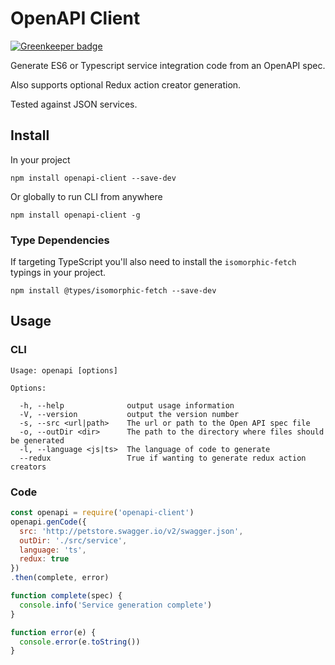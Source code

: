 # OpenAPI Client

[![Greenkeeper badge](https://badges.greenkeeper.io/mikestead/openapi-client.svg)](https://greenkeeper.io/)

Generate ES6 or Typescript service integration code from an OpenAPI spec.

Also supports optional Redux action creator generation.

Tested against JSON services.

## Install

In your project

    npm install openapi-client --save-dev

Or globally to run CLI from anywhere

    npm install openapi-client -g

### Type Dependencies

If targeting TypeScript you'll also need to install the `isomorphic-fetch` typings in your project.

    npm install @types/isomorphic-fetch --save-dev

## Usage

### CLI

```
Usage: openapi [options]

Options:

  -h, --help              output usage information
  -V, --version           output the version number
  -s, --src <url|path>    The url or path to the Open API spec file
  -o, --outDir <dir>      The path to the directory where files should be generated
  -l, --language <js|ts>  The language of code to generate
  --redux                 True if wanting to generate redux action creators
```

### Code

```javascript
const openapi = require('openapi-client')
openapi.genCode({
  src: 'http://petstore.swagger.io/v2/swagger.json',
  outDir: './src/service',
  language: 'ts',
  redux: true
})
.then(complete, error)

function complete(spec) {
  console.info('Service generation complete')
}

function error(e) {
  console.error(e.toString())
}
```

